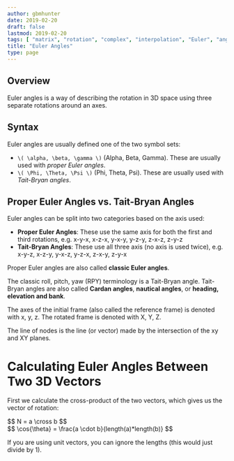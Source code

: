 ```yaml
---
author: gbmhunter
date: 2019-02-20
draft: false
lastmod: 2019-02-20
tags: [ "matrix", "rotation", "complex", "interpolation", "Euler", "angle", "RPY", "gimbal lock", "attitude", "orientation", "vector" ]
title: "Euler Angles"
type: page
---
```


## Overview

Euler angles is a way of describing the rotation in 3D space using three separate rotations around an axes.

## Syntax

Euler angles are usually defined one of the two symbol sets:

* `\( \alpha, \beta, \gamma \)` (Alpha, Beta, Gamma). These are usually used with _proper Euler angles_.
* `\( \Phi, \Theta, \Psi \)` (Phi, Theta, Psi). These are usually used with _Tait-Bryan angles_.

## Proper Euler Angles vs. Tait-Bryan Angles

Euler angles can be split into two categories based on the axis used:

* **Proper Euler Angles**: These use the same axis for both the first and third rotations, e.g. x-y-x, x-z-x, y-x-y, y-z-y, z-x-z, z-y-z
* **Tait-Bryan Angles**: These use all three axis (no axis is used twice), e.g. x-y-z, x-z-y, y-x-z, y-z-x, z-x-y, z-y-x

Proper Euler angles are also called **classic Euler angles**.

The classic roll, pitch, yaw (RPY) terminology is a Tait-Bryan angle. Tait-Bryan angles are also called **Cardan angles**, **nautical angles**, or **heading, elevation and bank**.

The axes of the initial frame (also called the reference frame) is denoted with x, y, z. The rotated frame is denoted with X, Y, Z.

The line of nodes is the line (or vector) made by the intersection of the xy and XY planes.

# Calculating Euler Angles Between Two 3D Vectors

First we calculate the cross-product of the two vectors, which gives us the vector of rotation:

<div>$$ N = a \cross b $$</div>

<div>$$ \cos{\theta} = \frac{a \cdot b}{length(a)*length(b)} $$</div>

If you are using unit vectors, you can ignore the lengths (this would just divide by 1).